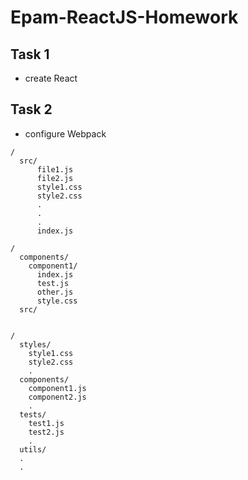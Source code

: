 # Epam-ReactJS-Homework

## Task 1
 - create React

## Task 2
 - configure Webpack


`````````````````````
/
  src/
      file1.js
      file2.js
      style1.css
      style2.css
      .
      .
      .
      index.js

`````````````````````
`````````````````````
/
  components/
    component1/
      index.js
      test.js
      other.js
      style.css
  src/
  
`````````````````````
`````````````````````
/
  styles/
    style1.css
    style2.css
    .
  components/
    component1.js
    component2.js
    .
  tests/
    test1.js
    test2.js
    .
  utils/
  .
  .
  
